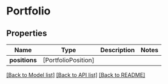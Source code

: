 # Portfolio

## Properties
Name | Type | Description | Notes
------------ | ------------- | ------------- | -------------
**positions** | [PortfolioPosition] |  | 

[[Back to Model list]](../README.md#documentation-for-models) [[Back to API list]](../README.md#documentation-for-api-endpoints) [[Back to README]](../README.md)


